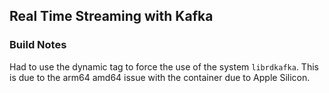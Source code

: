## Real Time Streaming with Kafka

### Build Notes
Had to use the dynamic tag to force the use of the system `librdkafka`. This is due to the arm64 amd64 issue with the container due to Apple Silicon. 